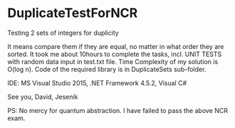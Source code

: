 # DuplicateTestForNCR
Testing 2 sets of integers for duplicity

It means compare them if they are equal, no matter in what order they are sorted.
It took me about 10hours to complete the tasks, incl. UNIT TESTS with random data input in test.txt file.
Time Complexity of my solution is O(log n).
Code of the required library is in DuplicateSets sub-folder.

IDE: MS Visual Studio 2015, .NET Framework 4.5.2, Visual C#

See you, David, Jeseník

PS: No mercy for quantum abstraction. I have failed to pass the above NCR exam. 




